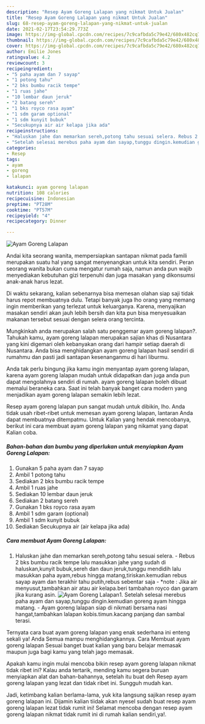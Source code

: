 ```yaml
---
description: "Resep Ayam Goreng Lalapan yang nikmat Untuk Jualan"
title: "Resep Ayam Goreng Lalapan yang nikmat Untuk Jualan"
slug: 68-resep-ayam-goreng-lalapan-yang-nikmat-untuk-jualan
date: 2021-02-17T23:54:29.773Z
image: https://img-global.cpcdn.com/recipes/7c9cafbda5c79e42/680x482cq70/ayam-goreng-lalapan-foto-resep-utama.jpg
thumbnail: https://img-global.cpcdn.com/recipes/7c9cafbda5c79e42/680x482cq70/ayam-goreng-lalapan-foto-resep-utama.jpg
cover: https://img-global.cpcdn.com/recipes/7c9cafbda5c79e42/680x482cq70/ayam-goreng-lalapan-foto-resep-utama.jpg
author: Emilie Jones
ratingvalue: 4.2
reviewcount: 3
recipeingredient:
- "5 paha ayam dan 7 sayap"
- "1 potong tahu"
- "2 bks bumbu racik tempe"
- "1 ruas jahe"
- "10 lembar daun jeruk"
- "2 batang sereh"
- "1 bks royco rasa ayam"
- "1 sdm garam optional"
- "1 sdm kunyit bubuk"
- "Secukupnya air air kelapa jika ada"
recipeinstructions:
- "Haluskan jahe dan memarkan sereh,potong tahu sesuai selera. Rebus 2 bks bumbu racik tempe lalu masukkan jahe yang sudah di haluskan,kunyit bubuk,sereh dan daun jeruk,tunggu mendidih lalu masukkan paha ayam,rebus hingga matang,tiriskan.kemudian rebus sayap ayam dan terakhir tahu putih,rebus sebentar saja  *note : Jika air menyusut,tambahkan air atau air kelapa.beri tambahan royco dan garam jika kurang asin."
- "Setelah selesai merebus paha ayam dan sayap,tunggu dingin.kemudian goreng ayam hingga matang. Ayam goreng lalapan siap di nikmati bersama nasi hangat,tambahkan lalapan kobis.timun.kacang panjang dan sambal terasi."
categories:
- Resep
tags:
- ayam
- goreng
- lalapan

katakunci: ayam goreng lalapan 
nutrition: 108 calories
recipecuisine: Indonesian
preptime: "PT28M"
cooktime: "PT57M"
recipeyield: "4"
recipecategory: Dinner

---
```



![Ayam Goreng Lalapan](https://img-global.cpcdn.com/recipes/7c9cafbda5c79e42/680x482cq70/ayam-goreng-lalapan-foto-resep-utama.jpg)

Andai kita seorang wanita, mempersiapkan santapan nikmat pada famili merupakan suatu hal yang sangat menyenangkan untuk kita sendiri. Peran seorang  wanita bukan cuma mengatur rumah saja, namun anda pun wajib menyediakan kebutuhan gizi terpenuhi dan juga masakan yang dikonsumsi anak-anak harus lezat.

Di waktu  sekarang, kalian sebenarnya bisa memesan olahan siap saji tidak harus repot membuatnya dulu. Tetapi banyak juga lho orang yang memang ingin memberikan yang terlezat untuk keluarganya. Karena, menyajikan masakan sendiri akan jauh lebih bersih dan kita pun bisa menyesuaikan makanan tersebut sesuai dengan selera orang tercinta. 



Mungkinkah anda merupakan salah satu penggemar ayam goreng lalapan?. Tahukah kamu, ayam goreng lalapan merupakan sajian khas di Nusantara yang kini digemari oleh kebanyakan orang dari hampir setiap daerah di Nusantara. Anda bisa menghidangkan ayam goreng lalapan hasil sendiri di rumahmu dan pasti jadi santapan kesenanganmu di hari liburmu.

Anda tak perlu bingung jika kamu ingin menyantap ayam goreng lalapan, karena ayam goreng lalapan mudah untuk didapatkan dan juga anda pun dapat mengolahnya sendiri di rumah. ayam goreng lalapan boleh dibuat memalui beraneka cara. Saat ini telah banyak banget cara modern yang menjadikan ayam goreng lalapan semakin lebih lezat.

Resep ayam goreng lalapan pun sangat mudah untuk dibikin, lho. Anda tidak usah ribet-ribet untuk memesan ayam goreng lalapan, lantaran Anda dapat membuatnya ditempatmu. Untuk Kalian yang hendak mencobanya, berikut ini cara membuat ayam goreng lalapan yang nikamat yang dapat Kalian coba.

<!--inarticleads1-->

##### Bahan-bahan dan bumbu yang diperlukan untuk menyiapkan Ayam Goreng Lalapan:

1. Gunakan 5 paha ayam dan 7 sayap
1. Ambil 1 potong tahu
1. Sediakan 2 bks bumbu racik tempe
1. Ambil 1 ruas jahe
1. Sediakan 10 lembar daun jeruk
1. Sediakan 2 batang sereh
1. Gunakan 1 bks royco rasa ayam
1. Ambil 1 sdm garam (optional)
1. Ambil 1 sdm kunyit bubuk
1. Sediakan Secukupnya air (air kelapa jika ada)




<!--inarticleads2-->

##### Cara membuat Ayam Goreng Lalapan:

1. Haluskan jahe dan memarkan sereh,potong tahu sesuai selera. - Rebus 2 bks bumbu racik tempe lalu masukkan jahe yang sudah di haluskan,kunyit bubuk,sereh dan daun jeruk,tunggu mendidih lalu masukkan paha ayam,rebus hingga matang,tiriskan.kemudian rebus sayap ayam dan terakhir tahu putih,rebus sebentar saja  - *note : Jika air menyusut,tambahkan air atau air kelapa.beri tambahan royco dan garam jika kurang asin.
<img src="https://img-global.cpcdn.com/steps/4ce921f4f9ab3565/160x128cq70/ayam-goreng-lalapan-langkah-memasak-1-foto.jpg" alt="Ayam Goreng Lalapan">1. Setelah selesai merebus paha ayam dan sayap,tunggu dingin.kemudian goreng ayam hingga matang. - Ayam goreng lalapan siap di nikmati bersama nasi hangat,tambahkan lalapan kobis.timun.kacang panjang dan sambal terasi.




Ternyata cara buat ayam goreng lalapan yang enak sederhana ini enteng sekali ya! Anda Semua mampu menghidangkannya. Cara Membuat ayam goreng lalapan Sesuai banget buat kalian yang baru belajar memasak maupun juga bagi kamu yang telah jago memasak.

Apakah kamu ingin mulai mencoba bikin resep ayam goreng lalapan nikmat tidak ribet ini? Kalau anda tertarik, mending kamu segera buruan menyiapkan alat dan bahan-bahannya, setelah itu buat deh Resep ayam goreng lalapan yang lezat dan tidak ribet ini. Sungguh mudah kan. 

Jadi, ketimbang kalian berlama-lama, yuk kita langsung sajikan resep ayam goreng lalapan ini. Dijamin kalian tiidak akan nyesel sudah buat resep ayam goreng lalapan lezat tidak rumit ini! Selamat mencoba dengan resep ayam goreng lalapan nikmat tidak rumit ini di rumah kalian sendiri,ya!.

